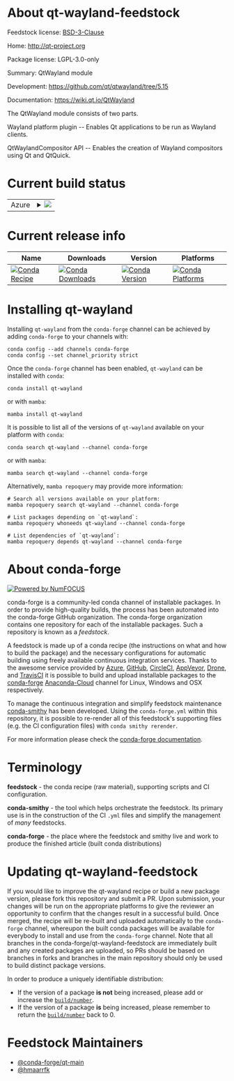 About qt-wayland-feedstock
==========================

Feedstock license: [BSD-3-Clause](https://github.com/conda-forge/qt-wayland-feedstock/blob/main/LICENSE.txt)

Home: http://qt-project.org

Package license: LGPL-3.0-only

Summary: QtWayland module

Development: https://github.com/qt/qtwayland/tree/5.15

Documentation: https://wiki.qt.io/QtWayland

The QtWayland module consists of two parts.

Wayland platform plugin --
    Enables Qt applications to be run as Wayland clients.

QtWaylandCompositor API --
    Enables the creation of Wayland compositors using Qt and QtQuick.


Current build status
====================


<table>
    
  <tr>
    <td>Azure</td>
    <td>
      <details>
        <summary>
          <a href="https://dev.azure.com/conda-forge/feedstock-builds/_build/latest?definitionId=18827&branchName=main">
            <img src="https://dev.azure.com/conda-forge/feedstock-builds/_apis/build/status/qt-wayland-feedstock?branchName=main">
          </a>
        </summary>
        <table>
          <thead><tr><th>Variant</th><th>Status</th></tr></thead>
          <tbody><tr>
              <td>linux_64</td>
              <td>
                <a href="https://dev.azure.com/conda-forge/feedstock-builds/_build/latest?definitionId=18827&branchName=main">
                  <img src="https://dev.azure.com/conda-forge/feedstock-builds/_apis/build/status/qt-wayland-feedstock?branchName=main&jobName=linux&configuration=linux%20linux_64_" alt="variant">
                </a>
              </td>
            </tr><tr>
              <td>linux_aarch64</td>
              <td>
                <a href="https://dev.azure.com/conda-forge/feedstock-builds/_build/latest?definitionId=18827&branchName=main">
                  <img src="https://dev.azure.com/conda-forge/feedstock-builds/_apis/build/status/qt-wayland-feedstock?branchName=main&jobName=linux&configuration=linux%20linux_aarch64_" alt="variant">
                </a>
              </td>
            </tr><tr>
              <td>linux_ppc64le</td>
              <td>
                <a href="https://dev.azure.com/conda-forge/feedstock-builds/_build/latest?definitionId=18827&branchName=main">
                  <img src="https://dev.azure.com/conda-forge/feedstock-builds/_apis/build/status/qt-wayland-feedstock?branchName=main&jobName=linux&configuration=linux%20linux_ppc64le_" alt="variant">
                </a>
              </td>
            </tr>
          </tbody>
        </table>
      </details>
    </td>
  </tr>
</table>

Current release info
====================

| Name | Downloads | Version | Platforms |
| --- | --- | --- | --- |
| [![Conda Recipe](https://img.shields.io/badge/recipe-qt--wayland-green.svg)](https://anaconda.org/conda-forge/qt-wayland) | [![Conda Downloads](https://img.shields.io/conda/dn/conda-forge/qt-wayland.svg)](https://anaconda.org/conda-forge/qt-wayland) | [![Conda Version](https://img.shields.io/conda/vn/conda-forge/qt-wayland.svg)](https://anaconda.org/conda-forge/qt-wayland) | [![Conda Platforms](https://img.shields.io/conda/pn/conda-forge/qt-wayland.svg)](https://anaconda.org/conda-forge/qt-wayland) |

Installing qt-wayland
=====================

Installing `qt-wayland` from the `conda-forge` channel can be achieved by adding `conda-forge` to your channels with:

```
conda config --add channels conda-forge
conda config --set channel_priority strict
```

Once the `conda-forge` channel has been enabled, `qt-wayland` can be installed with `conda`:

```
conda install qt-wayland
```

or with `mamba`:

```
mamba install qt-wayland
```

It is possible to list all of the versions of `qt-wayland` available on your platform with `conda`:

```
conda search qt-wayland --channel conda-forge
```

or with `mamba`:

```
mamba search qt-wayland --channel conda-forge
```

Alternatively, `mamba repoquery` may provide more information:

```
# Search all versions available on your platform:
mamba repoquery search qt-wayland --channel conda-forge

# List packages depending on `qt-wayland`:
mamba repoquery whoneeds qt-wayland --channel conda-forge

# List dependencies of `qt-wayland`:
mamba repoquery depends qt-wayland --channel conda-forge
```


About conda-forge
=================

[![Powered by
NumFOCUS](https://img.shields.io/badge/powered%20by-NumFOCUS-orange.svg?style=flat&colorA=E1523D&colorB=007D8A)](https://numfocus.org)

conda-forge is a community-led conda channel of installable packages.
In order to provide high-quality builds, the process has been automated into the
conda-forge GitHub organization. The conda-forge organization contains one repository
for each of the installable packages. Such a repository is known as a *feedstock*.

A feedstock is made up of a conda recipe (the instructions on what and how to build
the package) and the necessary configurations for automatic building using freely
available continuous integration services. Thanks to the awesome service provided by
[Azure](https://azure.microsoft.com/en-us/services/devops/), [GitHub](https://github.com/),
[CircleCI](https://circleci.com/), [AppVeyor](https://www.appveyor.com/),
[Drone](https://cloud.drone.io/welcome), and [TravisCI](https://travis-ci.com/)
it is possible to build and upload installable packages to the
[conda-forge](https://anaconda.org/conda-forge) [Anaconda-Cloud](https://anaconda.org/)
channel for Linux, Windows and OSX respectively.

To manage the continuous integration and simplify feedstock maintenance
[conda-smithy](https://github.com/conda-forge/conda-smithy) has been developed.
Using the ``conda-forge.yml`` within this repository, it is possible to re-render all of
this feedstock's supporting files (e.g. the CI configuration files) with ``conda smithy rerender``.

For more information please check the [conda-forge documentation](https://conda-forge.org/docs/).

Terminology
===========

**feedstock** - the conda recipe (raw material), supporting scripts and CI configuration.

**conda-smithy** - the tool which helps orchestrate the feedstock.
                   Its primary use is in the construction of the CI ``.yml`` files
                   and simplify the management of *many* feedstocks.

**conda-forge** - the place where the feedstock and smithy live and work to
                  produce the finished article (built conda distributions)


Updating qt-wayland-feedstock
=============================

If you would like to improve the qt-wayland recipe or build a new
package version, please fork this repository and submit a PR. Upon submission,
your changes will be run on the appropriate platforms to give the reviewer an
opportunity to confirm that the changes result in a successful build. Once
merged, the recipe will be re-built and uploaded automatically to the
`conda-forge` channel, whereupon the built conda packages will be available for
everybody to install and use from the `conda-forge` channel.
Note that all branches in the conda-forge/qt-wayland-feedstock are
immediately built and any created packages are uploaded, so PRs should be based
on branches in forks and branches in the main repository should only be used to
build distinct package versions.

In order to produce a uniquely identifiable distribution:
 * If the version of a package **is not** being increased, please add or increase
   the [``build/number``](https://docs.conda.io/projects/conda-build/en/latest/resources/define-metadata.html#build-number-and-string).
 * If the version of a package **is** being increased, please remember to return
   the [``build/number``](https://docs.conda.io/projects/conda-build/en/latest/resources/define-metadata.html#build-number-and-string)
   back to 0.

Feedstock Maintainers
=====================

* [@conda-forge/qt-main](https://github.com/conda-forge/qt-main/)
* [@hmaarrfk](https://github.com/hmaarrfk/)

